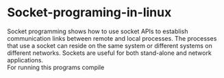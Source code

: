 # Socket-programing-in-linux
Socket programming shows how to use socket APIs to establish communication links between remote and local processes. The processes that use a socket can reside on the same system or different systems on different networks. Sockets are useful for both stand-alone and network applications.
<br>For running this programs compile 

